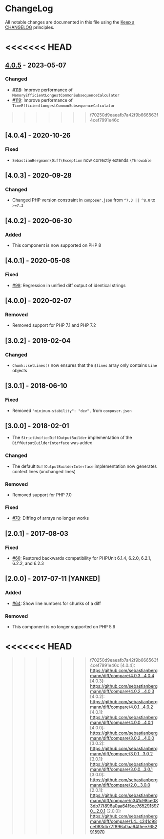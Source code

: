 # ChangeLog

All notable changes are documented in this file using the [Keep a CHANGELOG](http://keepachangelog.com/) principles.

<<<<<<< HEAD
=======
## [4.0.5] - 2023-05-07

### Changed

* [#118](https://github.com/sebastianbergmann/diff/pull/118): Improve performance of `MemoryEfficientLongestCommonSubsequenceCalculator`
* [#119](https://github.com/sebastianbergmann/diff/pull/119): Improve performance of `TimeEfficientLongestCommonSubsequenceCalculator`

>>>>>>> f70250d9eaeafb7a42f9b666563f4cef7991e46c
## [4.0.4] - 2020-10-26

### Fixed

* `SebastianBergmann\Diff\Exception` now correctly extends `\Throwable`

## [4.0.3] - 2020-09-28

### Changed

* Changed PHP version constraint in `composer.json` from `^7.3 || ^8.0` to `>=7.3`

## [4.0.2] - 2020-06-30

### Added

* This component is now supported on PHP 8

## [4.0.1] - 2020-05-08

### Fixed

* [#99](https://github.com/sebastianbergmann/diff/pull/99): Regression in unified diff output of identical strings

## [4.0.0] - 2020-02-07

### Removed

* Removed support for PHP 7.1 and PHP 7.2

## [3.0.2] - 2019-02-04

### Changed

* `Chunk::setLines()` now ensures that the `$lines` array only contains `Line` objects

## [3.0.1] - 2018-06-10

### Fixed

* Removed `"minimum-stability": "dev",` from `composer.json`

## [3.0.0] - 2018-02-01

* The `StrictUnifiedDiffOutputBuilder` implementation of the `DiffOutputBuilderInterface` was added

### Changed

* The default `DiffOutputBuilderInterface` implementation now generates context lines (unchanged lines)

### Removed

* Removed support for PHP 7.0

### Fixed

* [#70](https://github.com/sebastianbergmann/diff/issues/70): Diffing of arrays no longer works

## [2.0.1] - 2017-08-03

### Fixed

* [#66](https://github.com/sebastianbergmann/diff/pull/66): Restored backwards compatibility for PHPUnit 6.1.4, 6.2.0, 6.2.1, 6.2.2, and 6.2.3

## [2.0.0] - 2017-07-11 [YANKED]

### Added

* [#64](https://github.com/sebastianbergmann/diff/pull/64): Show line numbers for chunks of a diff

### Removed

* This component is no longer supported on PHP 5.6

<<<<<<< HEAD
=======
[4.0.5]: https://github.com/sebastianbergmann/diff/compare/4.0.4...4.0.5
>>>>>>> f70250d9eaeafb7a42f9b666563f4cef7991e46c
[4.0.4]: https://github.com/sebastianbergmann/diff/compare/4.0.3...4.0.4
[4.0.3]: https://github.com/sebastianbergmann/diff/compare/4.0.2...4.0.3
[4.0.2]: https://github.com/sebastianbergmann/diff/compare/4.0.1...4.0.2
[4.0.1]: https://github.com/sebastianbergmann/diff/compare/4.0.0...4.0.1
[4.0.0]: https://github.com/sebastianbergmann/diff/compare/3.0.2...4.0.0
[3.0.2]: https://github.com/sebastianbergmann/diff/compare/3.0.1...3.0.2
[3.0.1]: https://github.com/sebastianbergmann/diff/compare/3.0.0...3.0.1
[3.0.0]: https://github.com/sebastianbergmann/diff/compare/2.0...3.0.0
[2.0.1]: https://github.com/sebastianbergmann/diff/compare/c341c98ce083db77f896a0aa64f5ee7652915970...2.0.1
[2.0.0]: https://github.com/sebastianbergmann/diff/compare/1.4...c341c98ce083db77f896a0aa64f5ee7652915970
